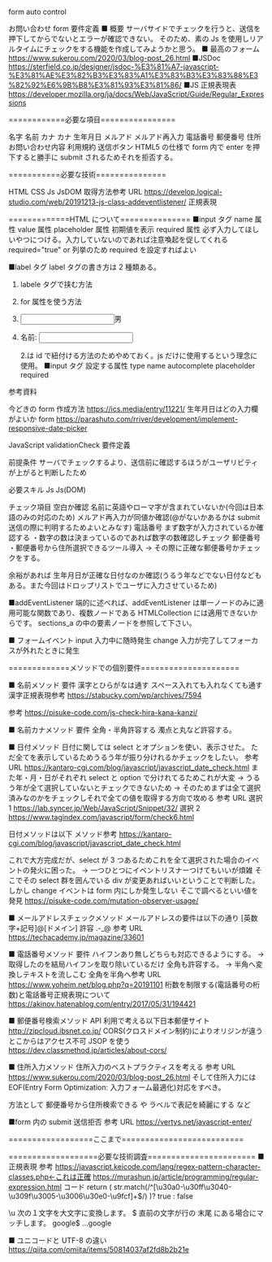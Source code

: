 form auto control

お問い合わせ form 要件定義
■ 概要
サーバサイドでチェックを行うと、送信を押下してからでないとエラーが確認できない。
そのため、素の Js を使用しリアルタイムにチェックをする機能を作成してみようかと思う。
■ 最高のフォーム
https://www.sukerou.com/2020/03/blog-post_26.html
■JSDoc
https://sterfield.co.jp/designer/jsdoc-%E3%81%A7-javascript-%E3%81%AE%E3%82%B3%E3%83%A1%E3%83%B3%E3%83%88%E3%82%92%E6%9B%B8%E3%81%93%E3%81%86/
■JS 正規表現表
https://developer.mozilla.org/ja/docs/Web/JavaScript/Guide/Regular_Expressions

============必要な項目================

名字 名前
カナ カナ
生年月日
メルアド
メルアド再入力
電話番号
郵便番号
住所
お問い合わせ内容
利用規約
送信ボタン
HTML5 の仕様で form 内で enter を押下すると勝手に submit されるためそれを拒否する。

===========必要な技術===============

HTML
CSS
Js
JsDOM
取得方法参考 URL https://develop.logical-studio.com/web/20191213-js-class-addeventlistener/
正規表現

=============HTML について===============
■input タグ
name 属性
value 属性
placeholder 属性 初期値を表示
required 属性 必ず入力してほしいやつにつける。入力していないのであれば注意喚起を促してくれる required="true" or 列挙のため required を設定すればよい

■label タグ
label タグの書き方は 2 種類ある。

1. labele タグで挟む方法
2. for 属性を使う方法

3. <label><input type="text" name="hello" />男</label>

4. <label for="text_id">名前:</label>
   <input type="text" name="name" id="text_id" />

   2.は id で紐付ける方法のためやめておく。js だけに使用するという理念に使用。
   ■input タグ
   設定する属性
   type
   name
   autocomplete
   placeholder
   required

参考資料

今どきの form 作成方法 https://ics.media/entry/11221/
生年月日はどの入力欄がよいか form https://parashuto.com/rriver/development/implement-responsive-date-picker

JavaScript validationCheck 要件定義

前提条件
サーバでチェックするより、送信前に確認するほうがユーザリビティが上がると判断したため

必要スキル
Js
Js(DOM)

チェック項目
空白か確認
名前に英語やローマ字が含まれていないか(今回は日本語のみの対応のため)
メルアド再入力が同値か確認(@がないかあるかは submit 送信の際に判明するためよいとみなす)
電話番号
まず数字が入力されているか確認する
・数字の数は決まっているのであれば数字の数確認しチェック
郵便番号
・郵便番号から住所選択できるツール導入
→ その際に正確な郵便番号かチェックをする。

余裕があれば
生年月日が正確な日付なのか確認(うるう年などでない日付などもある。また今回はドロップリストでユーザに入力させているため)

■addEventListener
端的に述べれば、addEventListener は単一ノードのみに適用可能な関数であり、複数ノードである HTMLCollection には適用できないからです。
sections_a の中の要素ノードを参照して下さい。

■ フォームイベント
input 入力中に随時発生
change 入力が完了してフォーカスが外れたときに発生

=============メソッドでの個別要件=====================

■ 名前メソッド
要件
漢字とひらがなは通す
スペース入れても入れなくても通す
漢字正規表現参考
https://stabucky.com/wp/archives/7594

参考
https://pisuke-code.com/js-check-hira-kana-kanzi/

■ 名前カナメソッド
要件
全角・半角許容する
濁点と丸など許容する。

■ 日付メソッド
日付に関しては select とオプションを使い、表示させた。
ただ全てを表示しているためうるう年が振り分けれるかチェックをしたい。
参考 URL
https://kantaro-cgi.com/blog/javascript/javascript_date_check.html
また年・月・日がそれぞれ select と option で分けれてるためこれが大変
→ うるう年が全て選択していないとチェックできないため
→ そのためまずは全て選択済みなのかをチェックしそれで全ての値を取得する方向で攻める
参考 URL
選択 1
https://lab.syncer.jp/Web/JavaScript/Snippet/32/
選択 2
https://www.tagindex.com/javascript/form/check6.html

日付メソッドは以下
メソッド参考
https://kantaro-cgi.com/blog/javascript/javascript_date_check.html

これで大方完成だが、select が 3 つあるためこれを全て選択された場合のイベントの発火に困った。
→ 一つひとつにイベントリスナーつけてもいいが煩雑
そこでその select 群を囲んでいる div が変更あればいいということで判断した。
しかし change イベントは form 内にしか発生しない
そこで調べるといい値を発見
https://pisuke-code.com/mutation-observer-usage/

■ メールアドレスチェックメソッド
メールアドレスの要件は以下の通り
[英数字+記号]@[ドメイン]
許容
.-\_@
参考 URL
https://techacademy.jp/magazine/33601

■ 電話番号メソッド
要件
ハイフンあり無しどちらも対応できるようにする。
→ 取得したのを結局ハイフンを取り除いているだけ
全角も許容する。
→ 半角へ変換しテキストを流しこむ
全角を半角へ参考 URL
https://www.yoheim.net/blog.php?q=20191101
桁数を制限する(電話番号の桁数)と電話番号正規表現について
https://akinov.hatenablog.com/entry/2017/05/31/194421

■ 郵便番号検索メソッド
API 利用で考える以下日本郵便サイト
http://zipcloud.ibsnet.co.jp/
CORS(クロスドメイン制約)によりオリジンが違うとこからはアクセス不可
JSOP を使う
https://dev.classmethod.jp/articles/about-cors/

■ 住所入力メソッド
住所入力のベストプラクティスを考える
参考 URL
https://www.sukerou.com/2020/03/blog-post_26.html
そして住所入力には EOF(Entry Form Optimization: 入力フォーム最適化)対応をすべき。

方法として
郵便番号から住所検索できる
や
ラベルで表記を綺麗にする
など

■form 内の submit 送信拒否
参考 URL
https://vertys.net/javascript-enter/

==================ここまで==========================

===================必要な技術調査=======================
■ 正規表現
参考
https://javascript.keicode.com/lang/regex-pattern-character-classes.php←これは正確
https://murashun.jp/article/programming/regular-expression.html
コード
return ( str.match(/^[\u30a0-\u30ff\u3040-\u309f\u3005-\u3006\u30e0-\u9fcf]+$/) )? true : false

\u 次の１文字を大文字に変換します。
$ 直前の文字が行の 末尾 にある場合にマッチします。 google$ ...google

■ ユニコードと UTF-8 の違い
https://qiita.com/omiita/items/50814037af2fd8b2b21e
